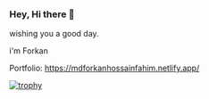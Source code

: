 
### Hey, Hi there 👋

wishing you a good day.

i'm Forkan

Portfolio: https://mdforkanhossainfahim.netlify.app/

[![trophy](https://github-profile-trophy.vercel.app/?username=MdForkanHF)](https://github.com/ryo-ma/github-profile-trophy)

<!--
**MdForkanHF/MdForkanHF** is a ✨ _special_ ✨ repository because its `README.md` (this file) appears on your GitHub profile.

Here are some ideas to get you started:

- 🔭 I’m currently working on ...
- 🌱 I’m currently learning ...
- 👯 I’m looking to collaborate on ...
- 🤔 I’m looking for help with ...
- 💬 Ask me about ...
- 📫 How to reach me: ...
- 😄 Pronouns: ...
- ⚡ Fun fact: ...
-->
